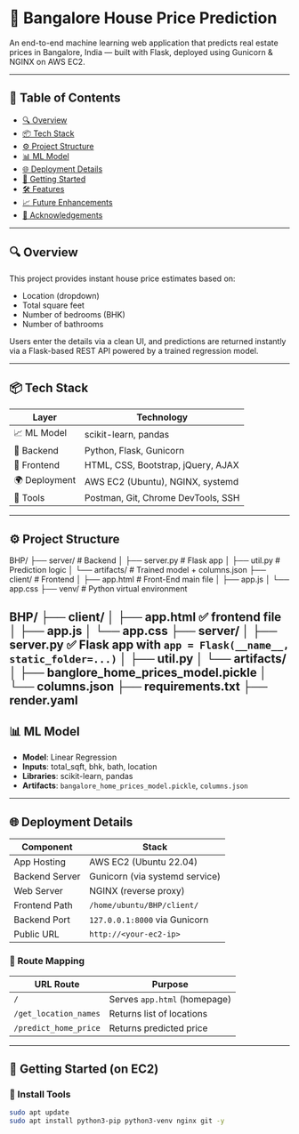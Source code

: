 # 🏡 Bangalore House Price Prediction

An end-to-end machine learning web application that predicts real estate prices in Bangalore, India — built with Flask, deployed using Gunicorn & NGINX on AWS EC2.

---

## 📌 Table of Contents
- [🔍 Overview](#-overview)
- [📦 Tech Stack](#-tech-stack)
- [⚙️ Project Structure](#️-project-structure)
- [📊 ML Model](#-ml-model)
- [🌐 Deployment Details](#-deployment-details)
- [🚀 Getting Started](#-getting-started)
- [🛠 Features](#-features)
- [📈 Future Enhancements](#-future-enhancements)
- [🙌 Acknowledgements](#-acknowledgements)

---

## 🔍 Overview

This project provides instant house price estimates based on:
- Location (dropdown)
- Total square feet
- Number of bedrooms (BHK)
- Number of bathrooms

Users enter the details via a clean UI, and predictions are returned instantly via a Flask-based REST API powered by a trained regression model.

---

## 📦 Tech Stack

| Layer         | Technology                            |
|---------------|----------------------------------------|
| 📈 ML Model   | scikit-learn, pandas                   |
| 🧠 Backend    | Python, Flask, Gunicorn                |
| 🎨 Frontend   | HTML, CSS, Bootstrap, jQuery, AJAX     |
| 🌍 Deployment | AWS EC2 (Ubuntu), NGINX, systemd       |
| 🔐 Tools      | Postman, Git, Chrome DevTools, SSH     |

---

## ⚙️ Project Structure
BHP/
├── server/                  # Backend
│   ├── server.py            # Flask app 
│   ├── util.py              # Prediction logic
│   └── artifacts/           # Trained model + columns.json
├── client/                  # Frontend
│   ├── app.html             # Front-End main file
│   ├── app.js
│   └── app.css
├── venv/                    # Python virtual environment


BHP/
├── client/
│   ├── app.html         ✅ frontend file
│   ├── app.js
│   └── app.css
├── server/
│   ├── server.py        ✅ Flask app with `app = Flask(__name__, static_folder=...)`
│   ├── util.py
│   └── artifacts/
│       ├── banglore_home_prices_model.pickle
│       └── columns.json
├── requirements.txt
├── render.yaml
---

## 📊 ML Model

- **Model**: Linear Regression
- **Inputs**: total_sqft, bhk, bath, location
- **Libraries**: scikit-learn, pandas
- **Artifacts**: `bangalore_home_prices_model.pickle`, `columns.json`

---

## 🌐 Deployment Details

| Component       | Stack                                 |
|-----------------|----------------------------------------|
| App Hosting     | AWS EC2 (Ubuntu 22.04)                |
| Backend Server  | Gunicorn (via systemd service)        |
| Web Server      | NGINX (reverse proxy)                 |
| Frontend Path   | `/home/ubuntu/BHP/client/`            |
| Backend Port    | `127.0.0.1:8000` via Gunicorn         |
| Public URL      | `http://<your-ec2-ip>`                |

### 🔁 Route Mapping

| URL Route              | Purpose                        |
|------------------------|--------------------------------|
| `/`                    | Serves `app.html` (homepage)   |
| `/get_location_names` | Returns list of locations      |
| `/predict_home_price` | Returns predicted price        |

---

## 🚀 Getting Started (on EC2)

### 🧰 Install Tools
```bash
sudo apt update
sudo apt install python3-pip python3-venv nginx git -y
